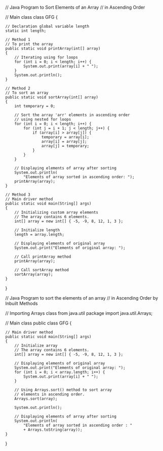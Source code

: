 // Java Program to Sort Elements of an Array
// in Ascending Order

// Main class
class GFG {

	// Declaration global variable length
	static int length;

	// Method 1
	// To print the array
	public static void printArray(int[] array)
	{
		// Iterating using for loops
		for (int i = 0; i < length; i++) {
			System.out.print(array[i] + " ");
		}
		System.out.println();
	}

	// Method 2
	// To sort an array
	public static void sortArray(int[] array)
	{
		int temporary = 0;

		// Sort the array 'arr' elements in ascending order
		// using nested for loops
		for (int i = 0; i < length; i++) {
			for (int j = i + 1; j < length; j++) {
				if (array[i] > array[j]) {
					temporary = array[i];
					array[i] = array[j];
					array[j] = temporary;
				}
			}
		}

		// Displaying elements of array after sorting
		System.out.println(
			"Elements of array sorted in ascending order: ");
		printArray(array);
	}

	// Method 3
	// Main driver method
	public static void main(String[] args)
	{
		// Initializing custom array elements
		// The array contains 6 elements.
		int[] array = new int[] { -5, -9, 8, 12, 1, 3 };

		// Initialize length
		length = array.length;

		// Displaying elements of original array
		System.out.print("Elements of original array: ");

		// Call printArray method
		printArray(array);

		// Call sortArray method
		sortArray(array);
	}
}





// Java Program to sort the elements of an array
// in Ascending Order by Inbuilt Methods

// Importing Arrays class from java.util package
import java.util.Arrays;

// Main class
public class GFG {

	// Main driver method
	public static void main(String[] args)
	{
		// Initialize array
		// The array contains 6 elements.
		int[] array = new int[] { -5, -9, 8, 12, 1, 3 };

		// Displaying elements of original array
		System.out.print("Elements of original array: ");
		for (int i = 0; i < array.length; i++) {
			System.out.print(array[i] + " ");
		}

		// Using Arrays.sort() method to sort array
		// elements in ascending order.
		Arrays.sort(array);

		System.out.println();

		// Displaying elements of array after sorting
		System.out.println(
			"Elements of array sorted in ascending order : "
			+ Arrays.toString(array));
	}
}




